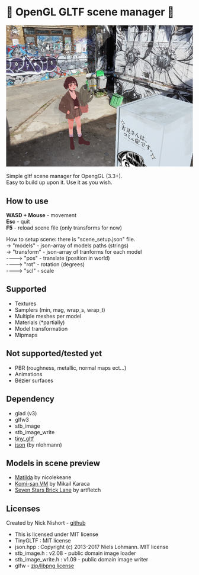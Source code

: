 # 🌊 OpenGL GLTF scene manager 🌊

![preview_image_0](preview/preview0.png)

Simple gltf scene manager for OpengGL (3.3+).<br>
Easy to build up upon it. Use it as you wish.

## How to use

**WASD + Mouse** - movement<br>
**Esc** - quit<br>
**F5** - reload scene file (only transforms for now)<br>

How to setup scene: there is "scene_setup.json" file.<br>
-> "models" - json-array of models paths (strings)<br>
-> "transform" - json-array of tranforms for each model<br>
----> "pos" - translate (position in world)<br>
----> "rot" - rotation (degrees)<br>
----> "scl" - scale<br>

## Supported
* Textures
* Samplers (min, mag, wrap_s, wrap_t)
* Multiple meshes per model
* Materials (*partially)
* Model transformation
* Mipmaps

## Not supported/tested yet
* PBR (roughness, metallic, normal maps ect...)
* Animations 
* Bézier surfaces

## Dependency 
- glad (v3)
- glfw3
- stb_image
- stb_image_write
- [tiny_gltf](https://github.com/syoyo/tinygltf)
- [json](https://github.com/nlohmann/json) (by nlohmann)

## Models in scene preview
- [Matilda](https://sketchfab.com/3d-models/matilda-7ddedfb652bd4ea091bc3de27f98fc02) by nicolekeane
- [Komi-san VM](https://sketchfab.com/3d-models/komi-san-vending-machine-a92562fa756e44bba9d2f5904e1c2432) by Mikail Karaca
- [Seven Stars Brick Lane](https://sketchfab.com/3d-models/seven-stars-brick-lane-9a16438ddcd34a51a9e3b04e0ab04be7) by artfletch

## Licenses
Created by Nick Nishort - [github](https://github.com/Jill-of-All-Trades) 
* This is licensed under MIT license
* TinyGLTF : MIT license
* json.hpp : Copyright (c) 2013-2017 Niels Lohmann. MIT license
* stb_image.h : v2.08 - public domain image loader 
* stb_image_write.h : v1.09 - public domain image writer
* glfw - [zip/libpng license](https://www.glfw.org/license.html) 
